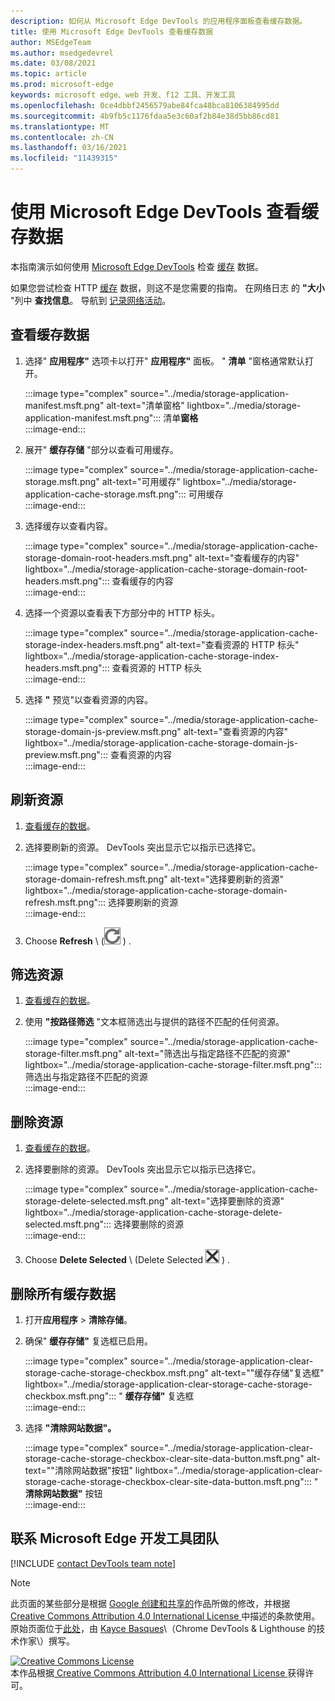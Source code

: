 ```yaml
---
description: 如何从 Microsoft Edge DevTools 的应用程序面板查看缓存数据。
title: 使用 Microsoft Edge DevTools 查看缓存数据
author: MSEdgeTeam
ms.author: msedgedevrel
ms.date: 03/08/2021
ms.topic: article
ms.prod: microsoft-edge
keywords: microsoft edge、web 开发、f12 工具、开发工具
ms.openlocfilehash: 0ce4dbbf2456579abe84fca48bca8106384995dd
ms.sourcegitcommit: 4b9fb5c1176fdaa5e3c60af2b84e38d5bb86cd81
ms.translationtype: MT
ms.contentlocale: zh-CN
ms.lasthandoff: 03/16/2021
ms.locfileid: "11439315"
---
```

<!-- Copyright Kayce Basques 

   Licensed under the Apache License, Version 2.0 (the "License");
   you may not use this file except in compliance with the License.
   You may obtain a copy of the License at

       https://www.apache.org/licenses/LICENSE-2.0

   Unless required by applicable law or agreed to in writing, software
   distributed under the License is distributed on an "AS IS" BASIS,
   WITHOUT WARRANTIES OR CONDITIONS OF ANY KIND, either express or implied.
   See the License for the specific language governing permissions and
   limitations under the License.  -->

# <a name="view-cache-data-with-microsoft-edge-devtools"></a>使用 Microsoft Edge DevTools 查看缓存数据  

本指南演示如何使用 [Microsoft Edge DevTools][MicrosoftEdgeDevTools] 检查 [缓存][MDNCache] 数据。  

如果您尝试检查 HTTP [缓存][MDNHTTPCaching] 数据，则这不是您需要的指南。  在网络日志 的 **"大小** "列中 **查找信息**。  导航到 [记录网络活动][DevtoolsNetworkLogActivity]。  

## <a name="view-cache-data"></a>查看缓存数据  

1.  选择" **应用程序"** 选项卡以打开" **应用程序"** 面板。  " **清单** "窗格通常默认打开。  
    
    :::image type="complex" source="../media/storage-application-manifest.msft.png" alt-text="清单窗格" lightbox="../media/storage-application-manifest.msft.png":::
       清单**窗格**  
    :::image-end:::  
    
1.  展开" **缓存存储** "部分以查看可用缓存。  
    
    :::image type="complex" source="../media/storage-application-cache-storage.msft.png" alt-text="可用缓存" lightbox="../media/storage-application-cache-storage.msft.png":::
       可用缓存  
    :::image-end:::  
    
1.  选择缓存以查看内容。  
    
    :::image type="complex" source="../media/storage-application-cache-storage-domain-root-headers.msft.png" alt-text="查看缓存的内容" lightbox="../media/storage-application-cache-storage-domain-root-headers.msft.png":::
       查看缓存的内容  
    :::image-end:::  
    
1.  选择一个资源以查看表下方部分中的 HTTP 标头。  
    
    :::image type="complex" source="../media/storage-application-cache-storage-index-headers.msft.png" alt-text="查看资源的 HTTP 标头" lightbox="../media/storage-application-cache-storage-index-headers.msft.png":::
       查看资源的 HTTP 标头  
    :::image-end:::  
    
1.  选择 **"** 预览"以查看资源的内容。  
    
    :::image type="complex" source="../media/storage-application-cache-storage-domain-js-preview.msft.png" alt-text="查看资源的内容" lightbox="../media/storage-application-cache-storage-domain-js-preview.msft.png":::
       查看资源的内容  
    :::image-end:::  
    
## <a name="refresh-a-resource"></a>刷新资源  

1.  [查看缓存的数据](#view-cache-data)。  
1.  选择要刷新的资源。  DevTools 突出显示它以指示已选择它。  
    
    :::image type="complex" source="../media/storage-application-cache-storage-domain-refresh.msft.png" alt-text="选择要刷新的资源" lightbox="../media/storage-application-cache-storage-domain-refresh.msft.png":::
       选择要刷新的资源  
    :::image-end:::  
    
1.  Choose **Refresh** \ (![ Refresh ](../media/refresh-icon.msft.png) \) .  
    
## <a name="filter-resources"></a>筛选资源  

1.  [查看缓存的数据](#view-cache-data)。  
1.  使用 **"按路径筛选** "文本框筛选出与提供的路径不匹配的任何资源。  
    
    :::image type="complex" source="../media/storage-application-cache-storage-filter.msft.png" alt-text="筛选出与指定路径不匹配的资源" lightbox="../media/storage-application-cache-storage-filter.msft.png":::
       筛选出与指定路径不匹配的资源  
    :::image-end:::  
    
## <a name="delete-a-resource"></a>删除资源  

1.  [查看缓存的数据](#view-cache-data)。  
1.  选择要删除的资源。  DevTools 突出显示它以指示已选择它。  
    
    :::image type="complex" source="../media/storage-application-cache-storage-delete-selected.msft.png" alt-text="选择要删除的资源" lightbox="../media/storage-application-cache-storage-delete-selected.msft.png":::
       选择要删除的资源  
    :::image-end:::  
    
1.  Choose **Delete Selected** \ (Delete Selected ![ ](../media/delete-icon.msft.png) \) .  
    
## <a name="delete-all-cache-data"></a>删除所有缓存数据  

1.  打开**应用程序**  >  **清除存储**。  
1.  确保" **缓存存储"** 复选框已启用。  
    
    :::image type="complex" source="../media/storage-application-clear-storage-cache-storage-checkbox.msft.png" alt-text=""缓存存储"复选框" lightbox="../media/storage-application-clear-storage-cache-storage-checkbox.msft.png":::
       " **缓存存储"** 复选框  
    :::image-end:::  
    
1.  选择 **"清除网站数据"。**  
    
    :::image type="complex" source="../media/storage-application-clear-storage-cache-storage-checkbox-clear-site-data-button.msft.png" alt-text=""清除网站数据"按钮" lightbox="../media/storage-application-clear-storage-cache-storage-checkbox-clear-site-data-button.msft.png":::
       " **清除网站数据"** 按钮  
    :::image-end:::  
    
## <a name="getting-in-touch-with-the-microsoft-edge-devtools-team"></a>联系 Microsoft Edge 开发工具团队  

[!INCLUDE [contact DevTools team note](../includes/contact-devtools-team-note.md)]  

<!-- links -->  

[MicrosoftEdgeDevTools]: ../../devtools-guide-chromium/index.md "Microsoft Edge (Chromium) 开发人员工具|Microsoft Docs"  
[DevtoolsNetworkLogActivity]: ../network/index.md#log-network-activity  "记录网络活动|Microsoft Docs"  

[MDNCache]: https://developer.mozilla.org/docs/Web/API/Cache "缓存|MDN"  
[MDNHTTPCaching]: https://developer.mozilla.org/docs/Web/HTTP/Caching "HTTP 缓存 | MDN"  

> [!NOTE]
> 此页面的某些部分是根据 [Google 创建和共享的][GoogleSitePolicies]作品所做的修改，并根据[ Creative Commons Attribution 4.0 International License ][CCA4IL]中描述的条款使用。  
> 原始页面位于[此处](https://developers.google.com/web/tools/chrome-devtools/storage/cache)，由 [Kayce Basques][KayceBasques]\（Chrome DevTools \& Lighthouse 的技术作家\）撰写。  

[![Creative Commons License][CCby4Image]][CCA4IL]  
本作品根据[ Creative Commons Attribution 4.0 International License ][CCA4IL]获得许可。  

[CCA4IL]: https://creativecommons.org/licenses/by/4.0  
[CCby4Image]: https://i.creativecommons.org/l/by/4.0/88x31.png  
[GoogleSitePolicies]: https://developers.google.com/terms/site-policies  
[KayceBasques]: https://developers.google.com/web/resources/contributors/kaycebasques  

